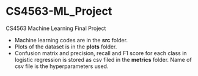 # CS4563-ML_Project
CS4563 Machine Learning Final Project

* Machine learning codes are in the **src** folder.
* Plots of the dataset is in the **plots** folder.
* Confusion matrix and precision, recall and F1 score for each class in logistic regression is stored as csv filed in the **metrics** folder. Name of csv file is the hyperparameters used.
